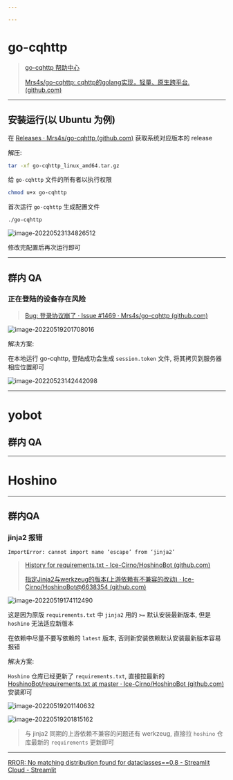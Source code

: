 ```yaml
---

---
```



# go-cqhttp

> [go-cqhttp 帮助中心](https://docs.go-cqhttp.org/)
>
> [Mrs4s/go-cqhttp: cqhttp的golang实现，轻量、原生跨平台. (github.com)](https://github.com/Mrs4s/go-cqhttp)

---

## 安装运行(以 Ubuntu 为例)

在 [Releases · Mrs4s/go-cqhttp (github.com)](https://github.com/Mrs4s/go-cqhttp/releases) 获取系统对应版本的 release

解压:

```bash
tar -xf go-cqhttp_linux_amd64.tar.gz 
```

给 `go-cqhttp` 文件的所有者以执行权限

```bash
chmod u+x go-cqhttp
```

首次运行 `go-cqhttp` 生成配置文件

```bash
./go-cqhttp
```

![image-20220523134826512](http://cdn.ayusummer233.top/img/202205231348243.png)

修改完配置后再次运行即可

---

## 群内 QA

### 正在登陆的设备存在风险

> [Bug: 登录协议崩了 · Issue #1469 · Mrs4s/go-cqhttp (github.com)](https://github.com/Mrs4s/go-cqhttp/issues/1469)

![image-20220519201708016](http://cdn.ayusummer233.top/img/202205192017385.png)

解决方案: 

在本地运行 go-cqhttp, 登陆成功会生成 `session.token` 文件, 将其拷贝到服务器相应位置即可

![image-20220523142442098](http://cdn.ayusummer233.top/img/202205231424440.png)

---

# yobot

## 群内 QA





---

# Hoshino





---

## 群内QA

### jinja2 报错

`ImportError: cannot import name ‘escape’ from ‘jinja2’`

> [History for requirements.txt - Ice-Cirno/HoshinoBot (github.com)](https://github.com/Ice-Cirno/HoshinoBot/commits/master/requirements.txt)
>
> [指定Jinja2与werkzeug的版本(上游依赖有不兼容的改动) · Ice-Cirno/HoshinoBot@6638354 (github.com)](https://github.com/Ice-Cirno/HoshinoBot/commit/6638354c4b3d30449ffe0ff80d25582052c58924)

![image-20220519174112490](http://cdn.ayusummer233.top/img/202205191741126.png)

这是因为原版 `requirements.txt` 中 `jinja2` 用的 `>=` 默认安装最新版本, 但是 `hoshino` 无法适应新版本

在依赖中尽量不要写依赖的 `latest` 版本, 否则新安装依赖默认安装最新版本容易报错

解决方案:

`Hoshino` 仓库已经更新了 `requirements.txt`, 直接拉最新的 [HoshinoBot/requirements.txt at master · Ice-Cirno/HoshinoBot (github.com)](https://github.com/Ice-Cirno/HoshinoBot/blob/master/requirements.txt) 安装即可

![image-20220519201140632](http://cdn.ayusummer233.top/img/202205192011780.png)

![image-20220519201815162](http://cdn.ayusummer233.top/img/202205192018445.png)

> 与 jinja2 同期的上游依赖不兼容的问题还有 werkzeug, 直接拉 `hoshino` 仓库最新的 `requirements` 更新即可

---

[RROR: No matching distribution found for dataclasses==0.8 - Streamlit Cloud - Streamlit](https://discuss.streamlit.io/t/rror-no-matching-distribution-found-for-dataclasses-0-8/11667/3)
